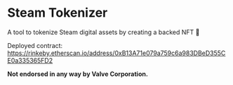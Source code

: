 # Steam Tokenizer
A tool to tokenize Steam digital assets by creating a backed NFT 🌉

Deployed contract: https://rinkeby.etherscan.io/address/0xB13A71e079a759c6a983DBeD355CE0a335365FD2

**Not endorsed in any way by Valve Corporation.**
